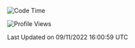 <!--START_SECTION:waka-->
![Code Time](http://img.shields.io/badge/Code%20Time-321%20hrs%2054%20mins-blue)

![Profile Views](http://img.shields.io/badge/Profile%20Views-0-blue)


 Last Updated on 09/11/2022 16:00:59 UTC
<!--END_SECTION:waka-->